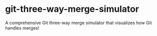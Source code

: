 # git-three-way-merge-simulator
A comprehensive Git three-way merge simulator that visualizes how Git handles merges!
